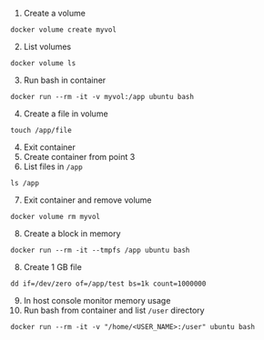 1. Create a volume
```
docker volume create myvol
```
2. List volumes
```
docker volume ls
```
3. Run bash in container
```
docker run --rm -it -v myvol:/app ubuntu bash
```
4. Create a file in volume
```
touch /app/file
```
4. Exit container
5. Create container from point 3
6. List files in `/app`
```
ls /app
```
7. Exit container and remove volume
```
docker volume rm myvol
```
8. Create a block in memory
```
docker run --rm -it --tmpfs /app ubuntu bash 
```
8. Create 1 GB file
```
dd if=/dev/zero of=/app/test bs=1k count=1000000
```
9. In host console monitor memory usage
10. Run bash from container and list `/user` directory
```
docker run --rm -it -v "/home/<USER_NAME>:/user" ubuntu bash
```